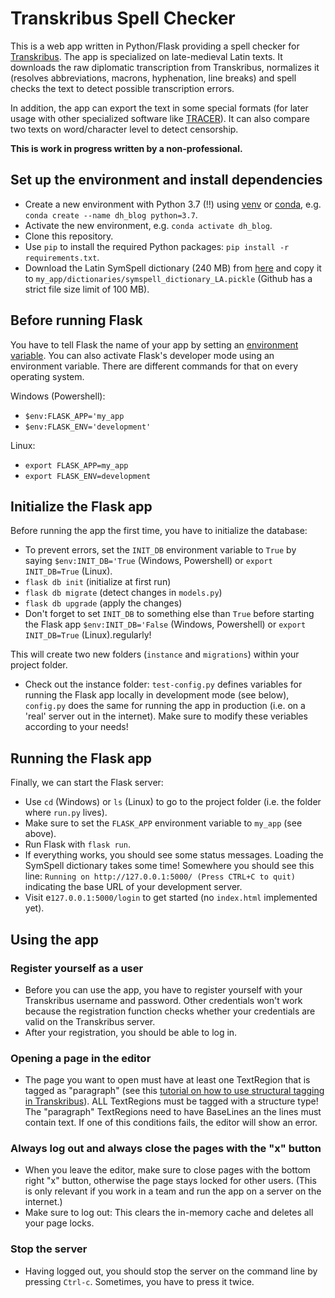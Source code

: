 # Transkribus Spell Checker
This is a web app written in Python/Flask providing a spell checker for [Transkribus](https://transkribus.eu). The app is specialized on late-medieval Latin texts. It downloads the raw diplomatic transcription from Transkribus, normalizes it (resolves abbreviations, macrons, hyphenation, line breaks) and spell checks the text to detect possible transcription errors. 

In addition, the app can export the text in some special formats (for later usage with other specialized software like [TRACER](https://www.etrap.eu/research/tracer/)). It can also compare two texts on word/character level to detect censorship.

**This is work in progress written by a non-professional.**

## Set up the environment and install dependencies
* Create a new environment with Python 3.7 (!!) using [venv](https://docs.python-guide.org/dev/virtualenvs/) or [conda](https://docs.anaconda.com/), e.g. `conda create --name dh_blog python=3.7`.
* Activate the new environment, e.g. `conda activate dh_blog`.
* Clone this repository.
* Use `pip` to install the required Python packages: `pip install -r requirements.txt`.
* Download the Latin SymSpell dictionary (240 MB) from [here]() and copy it to `my_app/dictionaries/symspell_dictionary_LA.pickle` (Github has a strict file size limit of 100 MB).

## Before running Flask
You have to tell Flask the name of your app by setting an [environment variable](https://en.wikipedia.org/wiki/Environment_variable). You can also activate Flask's developer mode using an environment variable. There are different commands for that on every operating system.

Windows (Powershell):
* `$env:FLASK_APP='my_app`
* `$env:FLASK_ENV='development'`

Linux:
* `export FLASK_APP=my_app`
* `export FLASK_ENV=development`

## Initialize the Flask app
Before running the app the first time, you have to initialize the database:

* To prevent errors, set the `INIT_DB` environment variable to `True` by saying `$env:INIT_DB='True` (Windows, Powershell) or `export INIT_DB=True` (Linux).
* `flask db init` (initialize at first run)
* `flask db migrate`    (detect changes in `models.py`)
* `flask db upgrade`    (apply the changes)
* Don't forget to set `INIT_DB` to something else than `True` before starting the Flask app `$env:INIT_DB='False` (Windows, Powershell) or `export INIT_DB=True` (Linux).regularly! 

This will create two new folders (`instance` and `migrations`) within your project folder.

* Check out the instance folder: `test-config.py` defines variables for running the Flask app locally in development mode (see below), `config.py` does the same for running the app in production (i.e. on a 'real' server out in the internet). Make sure to modify these veriables according to your needs!

## Running the Flask app

Finally, we can start the Flask server:

* Use `cd` (Windows) or `ls` (Linux) to go to the project folder (i.e. the folder where `run.py` lives).
* Make sure to set the `FLASK_APP` environment variable to `my_app` (see above).
* Run Flask with `flask run`.
* If everything works, you should see some status messages. Loading the SymSpell dictionary takes some time! Somewhere you should see this line: `Running on http://127.0.0.1:5000/ (Press CTRL+C to quit)` indicating the base URL of your development server.
* Visit e`127.0.0.1:5000/login` to get started (no `index.html` implemented yet).

## Using the app
### Register yourself as a user
* Before you can use the app, you have to register yourself with your Transkribus username and password. Other credentials won't work because the registration function checks whether your credentials are valid on the Transkribus server. 
* After your registration, you should be able to log in. 
### Opening a page in the editor
* The page you want to open must have at least one TextRegion that is tagged as "paragraph" (see this [tutorial on how to use structural tagging in Transkribus](https://readcoop.eu/transkribus/howto/how-to-use-the-structural-tagging-feature-and-how-to-train-it/)). ALL TextRegions must be tagged with a structure type! The "paragraph" TextRegions need to have BaseLines an the lines must contain text. If one of this conditions fails, the editor will show an error.
### Always log out and always close the pages with the "x" button
* When you leave the editor, make sure to close pages with the bottom right "x" button, otherwise the page stays locked for other users. (This is only relevant if you work in a team and run the app on a server on the internet.)
* Make sure to log out: This clears the in-memory cache and deletes all your page locks. 
### Stop the server
* Having logged out, you should stop the server on the command line by pressing `Ctrl-c`. Sometimes, you have to press it twice.
